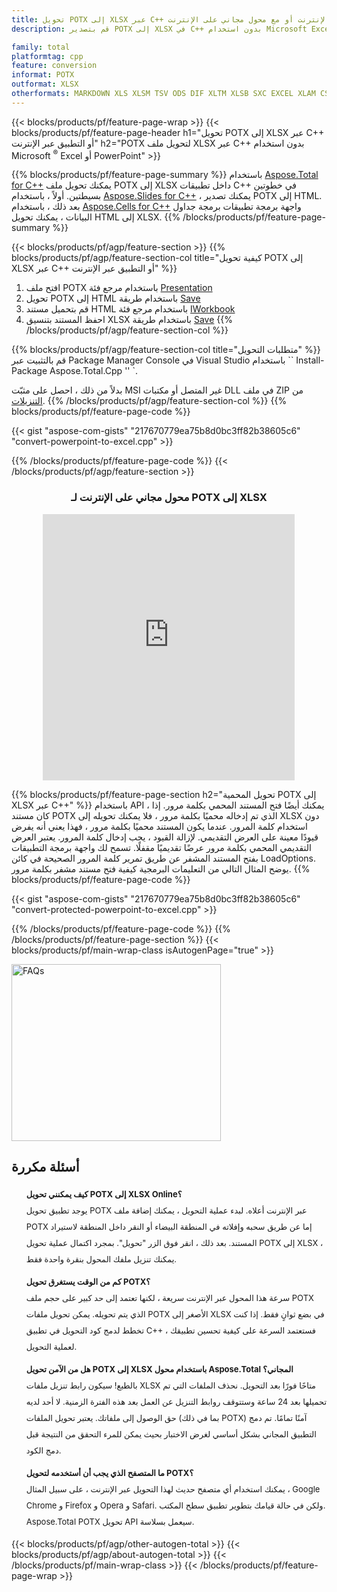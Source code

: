 ```yaml
---
title: تحويل POTX إلى XLSX عبر C++ أو التطبيق عبر الإنترنت أو مع محول مجاني على الإنترنت
description: قم بتصدير POTX إلى XLSX في C++ بدون استخدام Microsoft Excel أو Powerpoint أو عبر الإنترنت. اختبر محول POTX إلى XLSX على الإنترنت مجانًا بسرعة قبل دمج الكود.

family: total
platformtag: cpp
feature: conversion
informat: POTX
outformat: XLSX
otherformats: MARKDOWN XLS XLSM TSV ODS DIF XLTM XLSB SXC EXCEL XLAM CSV XLTX FODS XLT MHTML DOC DOCX DOCM DOT DOTM DOTX ODT OTT RTF WORD WORDML TEXT FLATOPX
---
```

{{< blocks/products/pf/feature-page-wrap >}}
{{< blocks/products/pf/feature-page-header h1="تحويل POTX إلى XLSX عبر C++ أو التطبيق عبر الإنترنت" h2="POTX لتحويل ملف XLSX عبر C++ بدون استخدام Microsoft <sup>&reg;</sup> Excel أو PowerPoint" >}}

{{% blocks/products/pf/feature-page-summary %}}
باستخدام [Aspose.Total for C++](https://products.aspose.com/total/cpp/) يمكنك تحويل ملف POTX إلى XLSX داخل تطبيقات C++ في خطوتين بسيطتين. أولاً ، باستخدام [Aspose.Slides for C++](https://products.aspose.com/slides/cpp/) ، يمكنك تصدير POTX إلى HTML. بعد ذلك ، باستخدام [Aspose.Cells for C++](https://products.aspose.com/cells/cpp/) واجهة برمجة تطبيقات برمجة جداول البيانات ، يمكنك تحويل HTML إلى XLSX. 
{{% /blocks/products/pf/feature-page-summary  %}}

{{< blocks/products/pf/agp/feature-section >}}
{{% blocks/products/pf/agp/feature-section-col title="كيفية تحويل POTX إلى XLSX عبر C++ أو التطبيق عبر الإنترنت" %}}
1. افتح ملف POTX باستخدام مرجع فئة [Presentation](https://reference.aspose.com/slides/cpp/class/aspose.slides.presentation)
2. تحويل POTX إلى HTML باستخدام طريقة [Save](https://reference.aspose.com/slides/cpp/class/aspose.slides.presentation#a06fe2a156063c8c3e5ada2713bb697ba)
3. قم بتحميل مستند HTML باستخدام مرجع فئة [IWorkbook](https://reference.aspose.com/cells/cpp/class/aspose.cells.i_workbook)
4. احفظ المستند بتنسيق XLSX باستخدام طريقة [Save](https://reference.aspose.com/cells/cpp/class/aspose.cells.i_workbook#a5dc7de23f7ceba76a05dc1d49f51502e)
{{% /blocks/products/pf/agp/feature-section-col %}}

{{% blocks/products/pf/agp/feature-section-col title="متطلبات التحويل" %}}
قم بالتثبيت عبر Package Manager Console في Visual Studio باستخدام `` Install-Package Aspose.Total.Cpp '' `.

بدلاً من ذلك ، احصل على مثبّت MSI غير المتصل أو مكتبات DLL في ملف ZIP من [التنزيلات](https://releases.aspose.com/total/cpp).
{{% /blocks/products/pf/agp/feature-section-col %}}
{{% blocks/products/pf/feature-page-code %}}

{{< gist "aspose-com-gists" "217670779ea75b8d0bc3ff82b38605c6" "convert-powerpoint-to-excel.cpp" >}}



{{% /blocks/products/pf/feature-page-code %}}
{{< /blocks/products/pf/agp/feature-section >}}

<div class="container-fluid agp-content bg-white aboutfile box-1 vh100 section nopbtm">
<div class=container>
<div class=row>
<div class="demobox tc col-md-12 padding-0" align="center">

<h3>محول مجاني على الإنترنت لـ POTX إلى XLSX</h3>

<iframe title="xlsx to potx" style="border: none; height: 426px;" scrolling="no" src="https://total-conversion-app-65z5r2lp.qa.k8s.dynabic.com/?to=xlsx&from=potx" id="child-iframe" width="80%"></iframe>

</div></div>
</div></div>

{{% blocks/products/pf/feature-page-section  h2="تحويل المحمية POTX إلى XLSX عبر C++" %}}
باستخدام API ، يمكنك أيضًا فتح المستند المحمي بكلمة مرور. إذا كان مستند POTX الذي تم إدخاله محميًا بكلمة مرور ، فلا يمكنك تحويله إلى XLSX دون استخدام كلمة المرور. عندما يكون المستند محميًا بكلمة مرور ، فهذا يعني أنه يفرض قيودًا معينة على العرض التقديمي. لإزالة القيود ، يجب إدخال كلمة المرور. يعتبر العرض التقديمي المحمي بكلمة مرور عرضًا تقديميًا مقفلًا. تسمح لك واجهة برمجة التطبيقات بفتح المستند المشفر عن طريق تمرير كلمة المرور الصحيحة في كائن LoadOptions. يوضح المثال التالي من التعليمات البرمجية كيفية فتح مستند مشفر بكلمة مرور.
{{% blocks/products/pf/feature-page-code %}}

{{< gist "aspose-com-gists" "217670779ea75b8d0bc3ff82b38605c6" "convert-protected-powerpoint-to-excel.cpp" >}}

{{% /blocks/products/pf/feature-page-code  %}}
{{% /blocks/products/pf/feature-page-section %}}
{{< blocks/products/pf/main-wrap-class isAutogenPage="true" >}}
<style>.howtolist li{margin-right: 0!important;line-height: 26px;position: relative;margin-bottom: 10px;font-size: 13px;list-style-type: none;}</style>
<div class="col-md-12 tl bg-gray-dark howtolist section">
  <a class="anchor" name="faqpage"></a>
  <div class="container tl dflex" itemscope="" itemtype="https://schema.org/FAQPage">
      <div class="col-md-4 howtosectiongfx">
          <img class="social-panel-hide-on-mobile" src="https://www.groupdocs.cloud/templates/brand/images/groupdocs/conversion/groupdocs_conversion-brand.png" alt="FAQs" width="335" height="283">
      </div>
      <div class="howtosection col-md-8">
          <div>
              <h2>أسئلة مكررة</h2>
              <ul>
                  <li itemscope="" itemprop="mainEntity" itemtype="https://schema.org/Question">
                      <div>
                          <span itemprop="name"><b>كيف يمكنني تحويل POTX إلى XLSX Online؟</b></span>
                      </div>
                      <div itemscope="" itemprop="acceptedAnswer" itemtype="https://schema.org/Answer">
                          <span itemprop="text">يوجد تطبيق تحويل POTX عبر الإنترنت أعلاه. لبدء عملية التحويل ، يمكنك إضافة ملف POTX إما عن طريق سحبه وإفلاته في المنطقة البيضاء أو النقر داخل المنطقة لاستيراد المستند. بعد ذلك ، انقر فوق الزر "تحويل". بمجرد اكتمال عملية تحويل POTX إلى XLSX ، يمكنك تنزيل ملفك المحول بنقرة واحدة فقط.</span>
                      </div>
                  </li>
                  <li itemscope="" itemprop="mainEntity" itemtype="https://schema.org/Question">
                      <div>
                          <span itemprop="name"><b>كم من الوقت يستغرق تحويل POTX؟</b></span>
                      </div>
                      <div itemscope="" itemprop="acceptedAnswer" itemtype="https://schema.org/Answer">
                          <span itemprop="text">سرعة هذا المحول عبر الإنترنت سريعة ، لكنها تعتمد إلى حد كبير على حجم ملف POTX الذي يتم تحويله. يمكن تحويل ملفات POTX الأصغر إلى XLSX في بضع ثوانٍ فقط. إذا كنت تخطط لدمج كود التحويل في تطبيق C++ ، فستعتمد السرعة على كيفية تحسين تطبيقك لعملية التحويل.</span>
                      </div>
                  </li>
                  <li itemscope="" itemprop="mainEntity" itemtype="https://schema.org/Question">
                      <div>
                          <span itemprop="name"><b>هل من الآمن تحويل POTX إلى XLSX باستخدام محول Aspose.Total المجاني؟</b></span>
                      </div>
                      <div itemscope="" itemprop="acceptedAnswer" itemtype="https://schema.org/Answer">
                          <span itemprop="text">بالطبع! سيكون رابط تنزيل ملفات XLSX متاحًا فورًا بعد التحويل. نحذف الملفات التي تم تحميلها بعد 24 ساعة وستتوقف روابط التنزيل عن العمل بعد هذه الفترة الزمنية. لا أحد لديه حق الوصول إلى ملفاتك. يعتبر تحويل الملفات (بما في ذلك POTX) آمنًا تمامًا. تم دمج التطبيق المجاني بشكل أساسي لغرض الاختبار بحيث يمكن للمرء التحقق من النتيجة قبل دمج الكود.</span>
                      </div>
                  </li>                 
                  <li itemscope="" itemprop="mainEntity" itemtype="https://schema.org/Question">
                      <div>
                          <span itemprop="name"><b>ما المتصفح الذي يجب أن أستخدمه لتحويل POTX؟</b></span>
                      </div>
                      <div itemscope="" itemprop="acceptedAnswer" itemtype="https://schema.org/Answer">
                          <span itemprop="text">يمكنك استخدام أي متصفح حديث لهذا التحويل عبر الإنترنت ، على سبيل المثال ، Google Chrome و Firefox و Opera و Safari. ولكن في حالة قيامك بتطوير تطبيق سطح المكتب. Aspose.Total POTX تحويل API سيعمل بسلاسة.</span>
                      </div>
                  </li>
              </ul>
          </div>
      </div>
  </div>
{{< blocks/products/pf/agp/other-autogen-total >}}
{{< blocks/products/pf/agp/about-autogen-total >}}
{{< /blocks/products/pf/main-wrap-class >}}
{{< /blocks/products/pf/feature-page-wrap >}}